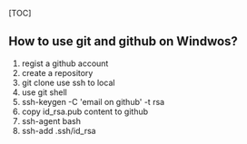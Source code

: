 [TOC]
## How to use git and github on Windwos?

1. regist a github account
2. create a repository
3. git clone use ssh to local
4. use git shell
5. ssh-keygen -C 'email on github' -t rsa
6. copy id_rsa.pub content to github
7. ssh-agent bash
8. ssh-add .ssh/id_rsa
